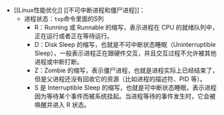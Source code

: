 - [[Linux性能优化]] [[不可中断进程和僵尸进程]]：
	- 进程状态：`top`命令里面的S列
		- R：Running 或 Runnable 的缩写，表示进程在 CPU 的就绪队列中，正在运行或者正在等待运行。
		- D：Disk Sleep 的缩写，也就是不可中断状态睡眠（Uninterruptible Sleep），一般表示进程正在跟硬件交互，并且交互过程不允许被其他进程或中断打断。
		- Z：Zombie 的缩写，表示僵尸进程，也就是进程实际上已经结束了，但是父进程还没有回收它的资源（比如进程的描述符、PID 等）。
		- S 是 Interruptible Sleep 的缩写，也就是可中断状态睡眠，表示进程因为等待某个事件而被系统挂起。当进程等待的事件发生时，它会被唤醒并进入 R 状态。
